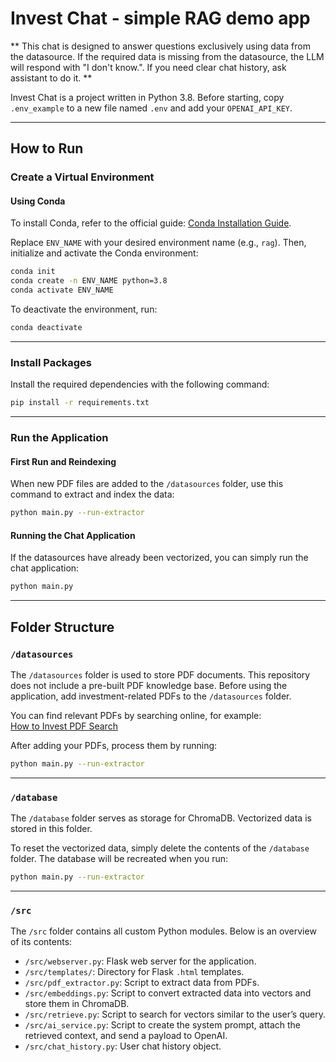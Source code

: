 # Invest Chat  - simple RAG demo app

** This chat is designed to answer questions exclusively using data from the datasource. If the required data is missing from the datasource, the LLM will respond with "I don't know.". If you need clear chat history, ask assistant to do it. **

Invest Chat is a project written in Python 3.8. Before starting, copy `.env_example` to a new file named `.env` and add your `OPENAI_API_KEY`.  

---

## How to Run  

### Create a Virtual Environment  

#### Using Conda  
To install Conda, refer to the official guide: [Conda Installation Guide](https://docs.conda.io/projects/conda/en/latest/user-guide/install/index.html).  

Replace `ENV_NAME` with your desired environment name (e.g., `rag`). Then, initialize and activate the Conda environment:  

```bash
conda init
conda create -n ENV_NAME python=3.8
conda activate ENV_NAME
```  

To deactivate the environment, run:  
```bash
conda deactivate
```  

---

### Install Packages  
Install the required dependencies with the following command:  
```bash
pip install -r requirements.txt
```  

---

### Run the Application  

#### First Run and Reindexing  
When new PDF files are added to the `/datasources` folder, use this command to extract and index the data:  
```bash
python main.py --run-extractor
```  

#### Running the Chat Application  
If the datasources have already been vectorized, you can simply run the chat application:  
```bash
python main.py
```  

---

## Folder Structure  

### `/datasources`  

The `/datasources` folder is used to store PDF documents. This repository does not include a pre-built PDF knowledge base. Before using the application, add investment-related PDFs to the `/datasources` folder.  

You can find relevant PDFs by searching online, for example:  
[How to Invest PDF Search](https://www.google.com/search?q=How+to+invest+filetype%3Apdf)  

After adding your PDFs, process them by running:  
```bash
python main.py --run-extractor
```  

---

### `/database`  

The `/database` folder serves as storage for ChromaDB. Vectorized data is stored in this folder.  

To reset the vectorized data, simply delete the contents of the `/database` folder. The database will be recreated when you run:  
```bash
python main.py --run-extractor
```  

---

### `/src`  

The `/src` folder contains all custom Python modules. Below is an overview of its contents:  

- `/src/webserver.py`: Flask web server for the application.  
- `/src/templates/`: Directory for Flask `.html` templates.  
- `/src/pdf_extractor.py`: Script to extract data from PDFs.  
- `/src/embeddings.py`: Script to convert extracted data into vectors and store them in ChromaDB.  
- `/src/retrieve.py`: Script to search for vectors similar to the user’s query.  
- `/src/ai_service.py`: Script to create the system prompt, attach the retrieved context, and send a payload to OpenAI.
- `/src/chat_history.py`: User chat history object.

